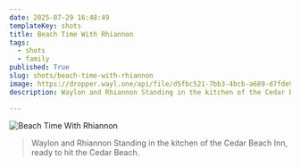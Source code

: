 ```yaml
---
date: 2025-07-29 16:48:49
templateKey: shots
title: Beach Time With Rhiannon
tags:
  - shots
  - family
published: True
slug: shots/beach-time-with-rhiannon
image: https://dropper.wayl.one/api/file/d5fbc521-7bb3-4bcb-a689-d7fde98d0cf2.png
description: Waylon and Rhiannon Standing in the kitchen of the Cedar Beach Inn, ready to hit the Cedar Beach.

---
```


![Beach Time With Rhiannon](https://dropper.wayl.one/api/file/d5fbc521-7bb3-4bcb-a689-d7fde98d0cf2.png)

> Waylon and Rhiannon Standing in the kitchen of the Cedar Beach Inn, ready to hit the Cedar Beach.
